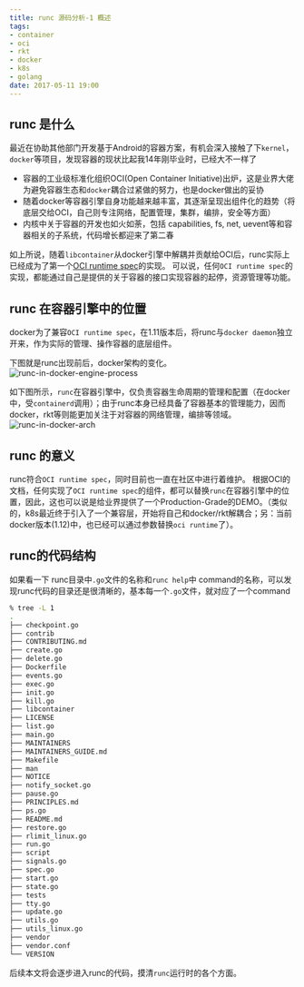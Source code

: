 ```yaml
---
title: runc 源码分析-1 概述
tags: 
- container
- oci
- rkt
- docker
- k8s
- golang
date: 2017-05-11 19:00
---
```

## runc 是什么
最近在协助其他部门开发基于Android的容器方案，有机会深入接触了下`kernel`，`docker`等项目，发现容器的现状比起我14年刚毕业时，已经大不一样了

- 容器的工业级标准化组织OCI(Open Container Initiative)出炉，这是业界大佬为避免容器生态和`docker`耦合过紧做的努力，也是docker做出的妥协
- 随着docker等容器引擎自身功能越来越丰富，其逐渐呈现出组件化的趋势（将底层交给OCI，自己则专注网络，配置管理，集群，编排，安全等方面）
- 内核中关于容器的开发也如火如荼，包括 capabilities, fs, net, uevent等和容器相关的子系统，代码增长都迎来了第二春

如上所说，随着`libcontainer`从docker引擎中解耦并贡献给OCI后，runc实际上已经成为了第一个[OCI runtime spec](https://github.com/opencontainers/runtime-spec)的实现。
可以说，任何`OCI runtime spec`的实现，都能通过自己是提供的关于容器的接口实现容器的起停，资源管理等功能。

## runc 在容器引擎中的位置
docker为了兼容`OCI runtime spec`，在1.11版本后，将runc与`docker daemon`独立开来，作为实际的管理、操作容器的底层组件。

下图就是runc出现前后，docker架构的变化。</br>
![runc-in-docker-engine-process](/images/rkt-vs-docker-process-model.png)

如下图所示，`runc`在容器引擎中，仅负责容器生命周期的管理和配置（在docker中，受`containerd`调用）；由于runc本身已经具备了容器基本的管理能力，因而docker，rkt等则能更加关注于对容器的网络管理，编排等领域。</br>
![runc-in-docker-arch](/images/runc-in-docker.png)

## runc 的意义
runc符合`OCI runtime spec`，同时目前也一直在社区中进行着维护。
根据OCI的文档，任何实现了`OCI runtime spec`的组件，都可以替换`runc`在容器引擎中的位置，因此，这也可以说是给业界提供了一个Production-Grade的DEMO。（类似的，k8s最近终于引入了一个兼容层，开始将自己和docker/rkt解耦合；另：当前docker版本(1.12)中，也已经可以通过参数替换`oci runtime`了）。

## runc的代码结构
如果看一下 runc目录中`.go`文件的名称和`runc help`中 command的名称，可以发现runc代码的目录还是很清晰的，基本每一个`.go`文件，就对应了一个command
```bash
% tree -L 1 
.
├── checkpoint.go
├── contrib
├── CONTRIBUTING.md
├── create.go
├── delete.go
├── Dockerfile
├── events.go
├── exec.go
├── init.go
├── kill.go
├── libcontainer
├── LICENSE
├── list.go
├── main.go
├── MAINTAINERS
├── MAINTAINERS_GUIDE.md
├── Makefile
├── man
├── NOTICE
├── notify_socket.go
├── pause.go
├── PRINCIPLES.md
├── ps.go
├── README.md
├── restore.go
├── rlimit_linux.go
├── run.go
├── script
├── signals.go
├── spec.go
├── start.go
├── state.go
├── tests
├── tty.go
├── update.go
├── utils.go
├── utils_linux.go
├── vendor
├── vendor.conf
└── VERSION
```

后续本文将会逐步进入runc的代码，摸清`runc`运行时的各个方面。
